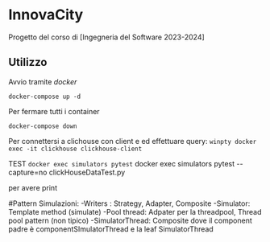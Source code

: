 # InnovaCity
Progetto del corso di [Ingegneria del Software 2023-2024]
## Utilizzo

Avvio tramite _docker_

`docker-compose up -d `

Per fermare tutti i container 

`docker-compose down`

Per connettersi a clichouse con client e ed effettuare query:
`winpty docker exec -it clickhouse clickhouse-client`


TEST
`docker exec simulators pytest`
docker exec simulators pytest --capture=no clickHouseDataTest.py

per avere print

#Pattern
Simulazioni:
    -Writers : Strategy, Adapter, Composite 
    -Simulator: Template method (simulate)
    -Pool thread: Adpater per la threadpool, Thread pool pattern (non tipico)
    -SimulatorThread: Composite dove il component padre è componentSImulatorThread e la leaf SimulatorThread